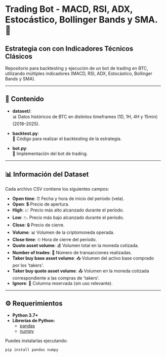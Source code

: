 # Trading Bot - MACD, RSI, ADX, Estocástico, Bollinger Bands y SMA. 🚀
## Estrategia con con Indicadores Técnicos Clásicos

Repositorio para backtesting y ejecución de un bot de trading en BTC, utilizando múltiples indicadores (MACD, RSI, ADX, Estocástico, Bollinger Bands y SMA).

---

## 📁 Contenido

- **dataset/**:  
  📊 Datos históricos de BTC en distintos timeframes (1D, 1H, 4H y 15min) (2018–2025).
  
- **backtest.py**:  
  🧪 Código para realizar el backtesting de la estrategia.
- **bot.py**:  
  🤖 Implementación del bot de trading.

---

## 📊 Información del Dataset

Cada archivo CSV contiene los siguientes campos:

- **Open time**: ⏰ Fecha y hora de inicio del período (vela).
- **Open**: 💲 Precio de apertura.
- **High**: 📈 Precio más alto alcanzado durante el período.
- **Low**: 📉 Precio más bajo alcanzado durante el período.
- **Close**: 🔒 Precio de cierre.
- **Volume**: 📊 Volumen de la criptomoneda operada.
- **Close time**: ⏲ Hora de cierre del período.
- **Quote asset volume**: 💰 Volumen total en la moneda cotizada.
- **Number of trades**: 🔢 Número de transacciones realizadas.
- **Taker buy base asset volume**: 📥 Volumen del activo base comprado por los 'takers'.
- **Taker buy quote asset volume**: 📤 Volumen en la moneda cotizada correspondiente a las compras de 'takers'.
- **Ignore**: 🚫 Columna reservada (sin uso relevante).

---

## ⚙️ Requerimientos

- **Python 3.7+**
- **Librerías de Python:**
  - [pandas](https://pandas.pydata.org/)
  - [numpy](https://numpy.org/)

Puedes instalarlas ejecutando:
```bash
pip install pandas numpy
